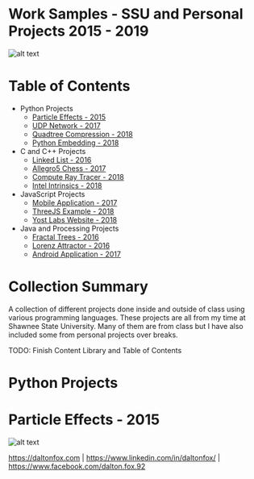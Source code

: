 # Work Samples - SSU and Personal Projects 2015 - 2019

![alt text](https://raw.githubusercontent.com/DaltonFox/Project-Collection/master/GitHubContent/Image_title.png)

# Table of Contents
- Python Projects
  * [Particle Effects - 2015](#particles)
  * [UDP Network - 2017](#network)
  * [Quadtree Compression - 2018](#quads)
  * [Python Embedding - 2018](#python)
- C and C++ Projects
  * [Linked List - 2016](#linked)
  * [Allegro5 Chess - 2017](#chess)
  * [Compute Ray Tracer - 2018](#compute)
  * [Intel Intrinsics - 2018](#intel)
- JavaScript Projects
  * [Mobile Application - 2017](#ava)
  * [ThreeJS Example - 2018](#three)
  * [Yost Labs Website - 2018](#three)
- Java and Processing Projects
  * [Fractal Trees - 2016](#trees)
  * [Lorenz Attractor - 2016](#lorenz)
  * [Android Application - 2017](#android)


# Collection Summary
A collection of different projects done inside and outside of class using various programming languages. These projects are all from my time at Shawnee State University. Many of them are from class but I have also included some from personal projects over breaks.

TODO: Finish Content Library and Table of Contents

# Python Projects
# <a name="particles"></a>Particle Effects - 2015
![alt text](https://raw.githubusercontent.com/DaltonFox/Project-Collection/master/GitHubContent/Image_fireworks.gif)


https://daltonfox.com | https://www.linkedin.com/in/daltonfox/ | https://www.facebook.com/dalton.fox.92
